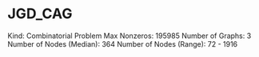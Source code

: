 # JGD_CAG

Kind: Combinatorial Problem
Max Nonzeros: 195985
Number of Graphs: 3
Number of Nodes (Median): 364
Number of Nodes (Range): 72 - 1916